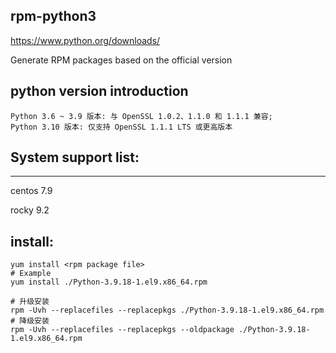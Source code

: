 ## rpm-python3
https://www.python.org/downloads/

Generate RPM packages based on the official version


## python version introduction
```
Python 3.6 ~ 3.9 版本: 与 OpenSSL 1.0.2、1.1.0 和 1.1.1 兼容;
Python 3.10 版本: 仅支持 OpenSSL 1.1.1 LTS 或更高版本
```

## System support list:
------------------------------
centos 7.9  

rocky  9.2


## install:
``` 
yum install <rpm package file>
# Example
yum install ./Python-3.9.18-1.el9.x86_64.rpm

# 升级安装
rpm -Uvh --replacefiles --replacepkgs ./Python-3.9.18-1.el9.x86_64.rpm
# 降级安装
rpm -Uvh --replacefiles --replacepkgs --oldpackage ./Python-3.9.18-1.el9.x86_64.rpm

```
